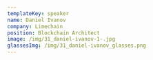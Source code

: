 ```yaml
---
templateKey: speaker
name: Daniel Ivanov
company: Limechain
position: Blockchain Architect
image: /img/31_daniel-ivanov-1-.jpg
glassesImg: /img/31_daniel-ivanov_glasses.png
---
```


